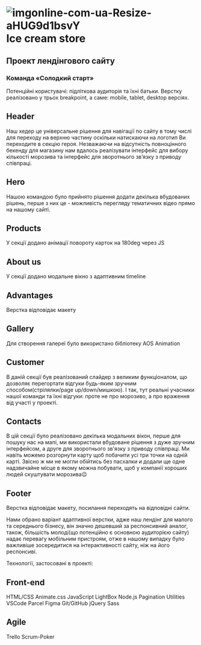 # ![imgonline-com-ua-Resize-aHUG9d1bsvY](https://user-images.githubusercontent.com/104714229/182247077-998a3071-5e11-402a-8296-606456273ef3.png)Ice cream store

## Проект лендінгового сайту

### Команда «Солодкий старт»

Потенційні користувачі: підліткова аудиторія та їхні батьки. Верстку реалізовано
у трьох breakpoint, а саме: mobile, tablet, desktop версіях.

## Header

Наш хедер це універсальне рішення для навігації по сайту в тому числі для
переходу на верхню частину оскільки натискаючи на логотип Ви переходите в секцію
героя. Незважаючи на відсутність повноцінного бекенду для магазину нам вдалось
реалізувати інтерфейс для вибору кількості морозива та інтерфейс для зворотнього
зв’язку з приводу співпраці.

## Hero

Нашою командою було прийнято рішення додати декілька вбудованих рішень, перше з
них це - можливість перегляду тематичних відео прямо на нашому сайті.

## Products

У секції додано анімації повороту карток на 180deg через JS

## About us

У секції додано модальне вікно з адаптивним timeline

## Advantages

Верстка відповідає макету

## Gallery

Для створення галереї було використано бібліотеку AOS Animation

## Customer

В даній секції був реалізований слайдер з великим функціоналом, що дозволяє
перегортати відгуки будь-яким зручним способом(стрілялки/page up/down/мишкою). І
так, тут реальні учасники нашої команди та їхні відгуки: проте не про морозиво,
а про враження від участі у проекті.

## Contacts

В цій секції було реалізовано декілька модальних вікон, перше для пошуку нас на
мапі, ми використали вбудоване рішення з дуже зручним інтерфейсом, а друге для
зворотнього зв'язку з приводу співпраці. Ми навіть можемо розгорнути карту щоб
побачити усі три точки на одній карті. Звісно ж ми не могли обійтись без
пасхалки и додали ще одне надзвичайне місце в якому можна побувати, щоб у
компанії хороших людей скуштувати морозива😉

## Footer

Верстка відповідає макету, посилання переходять на відповідні сайти.

Нами обрано варіант адаптивної верстки, адже наш лендінг для малого та
середнього бізнесу, він значно дешевший за респонсивний аналог, також, більшість
молоді(що потенційно є основною аудиторією сайту) надає перевагу мобільним
пристроям, отже в нашому випадку було важливіше зосередитися на інтерактивності
сайту, ніж на його респонсиві.

Технології, застосовані в проекті:

## Front-end

HTML/CSS Animate.css JavaScript LightBox Node.js Pagination Utilities VSCode
Parcel Figma Git/GitHub jQuery Sass

## Agile

Trello Scrum-Poker
